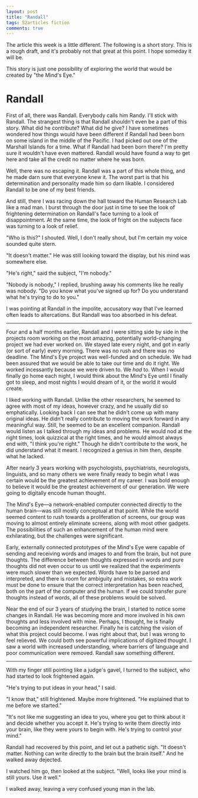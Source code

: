 ```yaml
---
layout: post
title: "Randall"
tags: 52articles fiction
comments: true
---
```


The article this week is a little different. The following is a short story. This is a rough draft, and it's probably not that great at this point. I hope someday it will be.

This story is just one possibility of exploring the world that would be created by "the Mind's Eye."

# Randall

First of all, there was Randall. Everybody calls him Randy. I'll stick with Randall. The strangest thing is that Randall shouldn't even be a part of this story. What did he contribute? What did he give? I have sometimes wondered how things would have been different if Randall had been born on some island in the middle of the Pacific. I had picked out one of the Marshall Islands for a time. What if Randall had been born there? I'm pretty sure it wouldn't have even mattered. Randall would have found a way to get here and take all the credit no matter where he was born.

Well, there was no escaping it. Randall was a part of this whole thing, and he made darn sure that everyone knew it. The worst part is that his determination and personality made him so darn likable. I considered Randall to be one of my best friends.

And still, there I was racing down the hall toward the Human Research Lab like a mad man. I burst through the door just in time to see the look of frightening determination on Randall's face turning to a look of disappointment. At the same time, the look of fright on the subjects face was turning to a look of relief.

"Who is this?" I shouted. Well, I don't really shout, but I'm certain my voice sounded quite stern.

"It doesn't matter." He was still looking toward the display, but his mind was somewhere else.

"He's right," said the subject, "I'm nobody."

"Nobody is nobody," I replied, brushing away his comments like he really was nobody. "Do you know what you've signed up for? Do you understand what he's trying to do to you."

I was pointing at Randall in the impolite, accusatory way that I've learned often leads to altercations. But Randall was too absorbed in his defeat.

***

Four and a half months earlier, Randall and I were sitting side by side in the projects room working on the most amazing, potentially world-changing project we had ever worked on. We stayed late every night, and got in early (or sort of early) every morning. There was no rush and there was no deadline. The Mind's Eye project was well-funded and on schedule. We had been assured that we would be able to take our time and do it right. We worked incessantly because we were driven to. We _had_ to. When I would finally go home each night, I would think about the Mind's Eye until I finally got to sleep, and most nights I would dream of it, or the world it would create.

I liked working with Randall. Unlike the other researchers, he seemed to agree with most of my ideas, however crazy, and he usually did so emphatically. Looking back I can see that he didn't come up with many original ideas. He didn't really contribute to moving the work forward in any meaningful way. Still, he seemed to be an excellent companion. Randall would listen as I talked through my ideas and problems. He would nod at the right times, look quizzical at the right times, and he would almost always end with, "I think you're right." Though he didn't contribute to the work, he did understand what it meant. I recognized a genius in him then, despite what he lacked.

After nearly 3 years working with psychologists, psychiatrists, neurologists, linguists, and so many others we were finally ready to begin what I was certain would be the greatest achievement of my career. I was bold enough to believe it would be the greatest achievement of our generation. We were going to digitally encode human thought.

The Mind's Eye&mdash;a network-enabled computer connected directly to the human brain&mdash;was still mostly conceptual at that point. While the world seemed content to rush towards a proliferation of screens, our group was moving to almost entirely eliminate screens, along with most other gadgets. The possibilities of such an enhancement of the human mind were exhilarating, but the challenges were significant.

Early, externally connected prototypes of the Mind's Eye were capable of sending and receiving words and images to and from the brain, but not pure thoughts. The difference between thoughts expressed in words and pure thoughts did not even occur to us until we realized that the experiments were much slower than we expected. Words have to be parsed and interpreted, and there is room for ambiguity and mistakes, so extra work must be done to ensure that the correct interpretation has been reached, both on the part of the computer and the human. If we could transfer pure thoughts instead of words, all of these problems would be solved.

Near the end of our 3 years of studying the brain, I started to notice some changes in Randall. He was becoming more and more involved in his own thoughts and less involved with mine. Perhaps, I thought, he is finally becoming an independent researcher. Finally he is catching the vision of what this project could become. I was right about that, but I was wrong to feel relieved. We could both see powerful implications of digitized thought. I saw a world with increased understanding, where barriers of language and poor communication were removed. Randall saw something different.

***

With my finger still pointing like a judge's gavel, I turned to the subject, who had started to look frightened again.

"He's trying to put ideas in your head," I said.

"I know that," still frightened. Maybe more frightened. "He explained that to me before we started."

"It's not like me suggesting an idea to you, where you get to think about it and decide whether you accept it. He's trying to write them directly into your brain, like they were yours to begin with. He's trying to control your mind."

Randall had recovered by this point, and let out a pathetic sigh. "It doesn't matter. Nothing can write directly to the brain but the brain itself." And he walked away dejected.

I watched him go, then looked at the subject. "Well, looks like your mind is still yours. Use it well."

I walked away, leaving a very confused young man in the lab.
